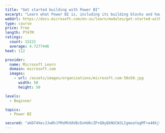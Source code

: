 ```yaml
---
title: "Get started building with Power BI"
excerpt: "Learn what Power BI is, including its building blocks and how they work together."
webUrl: https://docs.microsoft.com/en-us/learn/modules/get-started-with-power-bi/
type: course
price: Free
length: PT47M
ratings:
  count: 15221
  average: 4.7277446
heat: 112

provider:
  name: Microsoft Learn
  domain: microsoft.com
  images:
    - url: /assets/images/organizations/microsoft.com-50x50.jpg
      width: 50
      height: 50

levels:
  - Beginner

topics:
  - Power BI

secured: "akD74XecJJw0hJfMsMhXAVBcDvHd6cZP+Q0yQkNUCWJLIgmoaYagMT+a46kjtidJ2hujoT893HerLuV05wbQKrZn3GsTjTs5gF4V7jcrlIl77CPzmMWmeBeVsFep6P+mMzre0xnNcagXA3zObo3RelUTjMkbHn4cJcWV6CekRLjbKNphGxDVD26tV29R5aN9kcPfgxK/A2ke0qjrjx1CqgQkfGQPRTMuzTG2B+UWPZeXs3tyFdgqpEUZtZT5Y/Z7R99/FhI8cmlAVxJRH5ppHpnpLzFg1+gG+32SZhmS2SA2HRObIt6NxgBN+NS7J2J8PFQXGA26zgNLSbxX394Y7VInouRwHeKbm+dDlPp2VU46hYJ6ROxHQvQXXpQRFrTQiU/m4gQAltfnQzJlUvfs8w==;4UzOrRB/a9994U4Ov5gF6g=="
---
```


